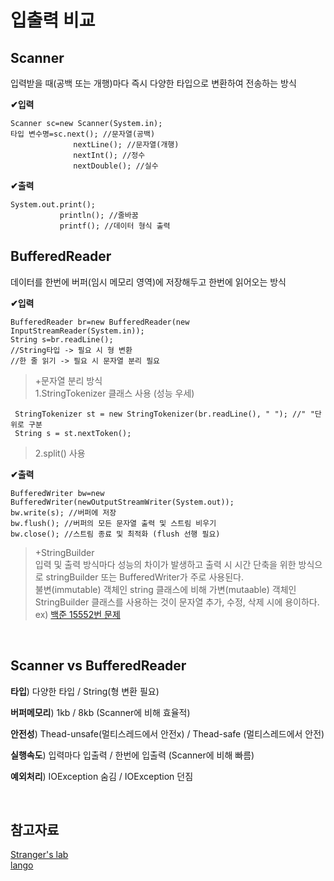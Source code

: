 # **입출력 비교**
## Scanner
입력받을 때(공백 또는 개행)마다 즉시 다양한 타입으로 변환하여 전송하는 방식

**✔입력**

    Scanner sc=new Scanner(System.in);
    타입 변수명=sc.next(); //문자열(공백)
                  nextLine(); //문자열(개행)
                  nextInt(); //정수
                  nextDouble(); //실수
**✔출력**

    System.out.print(); 
               println(); //줄바꿈
               printf(); //데이터 형식 출력 
                                  

## BufferedReader
데이터를 한번에 버퍼(임시 메모리 영역)에 저장해두고 한번에 읽어오는 방식 

**✔입력**

    BufferedReader br=new BufferedReader(new InputStreamReader(System.in));
    String s=br.readLine(); 
    //String타입 -> 필요 시 형 변환  
    //한 줄 읽기 -> 필요 시 문자열 분리 필요

>+문자열 분리 방식  
>1.StringTokenizer 클래스 사용 (성능 우세)

     StringTokenizer st = new StringTokenizer(br.readLine(), " "); //" "단위로 구분
     String s = st.nextToken();
    
>2.split() 사용

**✔출력**

    BufferedWriter bw=new BufferedWriter(newOutputStreamWriter(System.out));
    bw.write(s); //버퍼에 저장
    bw.flush(); //버퍼의 모든 문자열 출력 및 스트림 비우기
    bw.close(); //스트림 종료 및 최적화 (flush 선행 필요)

>+StringBuilder   
>입력 및 출력 방식마다 성능의 차이가 발생하고 출력 시 시간 단축을 위한 방식으로 stringBuilder 또는 BufferedWriter가 주로 사용된다.   
>불변(immutable) 객체인 string 클래스에 비해 가변(mutaable) 객체인 StringBuilder 클래스를 사용하는 것이 문자열 추가, 수정, 삭제 시에 용이하다.   
ex) [백준 15552번 문제](https://www.acmicpc.net/problem/15552)

</br>

## Scanner vs BufferedReader
**타입**)  다양한 타입 / String(형 변환 필요)

**버퍼메모리**) 1kb / 8kb (Scanner에 비해 효율적)

**안전성**) Thead-unsafe(멀티스레드에서 안전x) / Thead-safe (멀티스레드에서 안전)

**실행속도**) 입력마다 입출력 / 한번에 입출력 (Scanner에 비해 빠름)

**예외처리**) IOException 숨김 / IOException 던짐

</br>

## 참고자료
[Stranger's lab](https://st-lab.tistory.com/30)   
[lango](https://search.naver.com/search.naver?where=nexearch&sm=top_sly.hst&fbm=0&acr=2&ie=utf8&query=scanner+bufferedReader)


